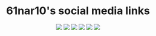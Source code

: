 <div align="center"><h1>61nar10's social media links</h1><a href="https://discord.com/users/314204067960324097"><img src="https://img.shields.io/badge/discord-61nar10-7289da?logo=discord&logoColor=fff"></a> <a href="https://www.pinterest.com/ap_lido/"><img src="https://img.shields.io/badge/pinterest-ap__lido-e60023?logo=pinterest&logoColor=fff"></a> <a href="https://steamcommunity.com/id/61nar10"><img src="https://img.shields.io/badge/steam-61nar10-1b2838?logo=steam&logoColor=fff"></a> <a href="https://t.me/ap_lido"><img src="https://img.shields.io/badge/telegram-ap__lido-0088cc?logo=steam&logoColor=fff"></a> <a href="https://www.tiktok.com/@ap_lido"><img src="https://img.shields.io/badge/tiktok-ap__lido-000?logo=tiktok&logoColor=fff"></a> <a href="https://x.com/ap_lido"><img src="https://img.shields.io/badge/x-ap__lido-000?logo=x&logoColor=fff"></a></div>